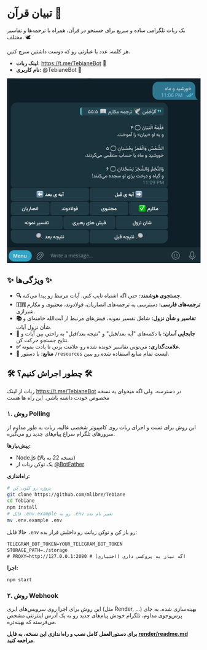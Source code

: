 # تبیان قرآن 📖

یک ربات تلگرامی ساده و سریع برای جستجو در قرآن، همراه با ترجمه‌ها و تفاسیر مختلف. 🕊️

هر کلمه، عدد یا عبارتی رو که دوست داشتین سرچ کنین.

* **لینک ربات:** <https://t.me/TebianeBot> 🔗
* **نام کاربری:** @TebianeBot 🤖

![پیش‌نمایش ربات تبیان](./image.png)

## ✨ ویژگی‌ها ✨

* **🔍 جستجوی هوشمند:** حتی اگه اشتباه تایپ کنی، آیات مرتبط رو پیدا می‌کنه.
* **🇮🇷 ترجمه‌های فارسی:** دسترسی به ترجمه‌های انصاریان، فولادوند، مجتبوی و مکارم شیرازی.
* **📚 تفاسیر و شأن نزول:** شامل تفسیر نمونه، فیش‌های مرتبط از آیت‌الله خامنه‌ای و شأن نزول آیات.
* **🧭 جابجایی آسان:** با دکمه‌های "آیه بعد/قبل" و "نتیجه بعد/قبل" به راحتی بین آیات و نتایج جستجو حرکت کن.
* **✅ علامت‌گذاری:** می‌تونی تفاسیر خونده شده رو علامت بزنی تا یادت بمونه.
* **🔖 منابع:** با دستور `/resources` لیست تمام منابع استفاده شده رو ببین.

## 🛠️ چطور اجراش کنیم؟ 🛠️

ربات از لینک <https://t.me/TebianeBot> در دسترسه، ولی اگه میخوای یه نسخه مخصوص خودت داشته باشی. این راه ها هست

### ۱. روش Polling

این روش برای تست و اجرای ربات روی کامپیوتر شخصی عالیه. ربات به طور مداوم از سرورهای تلگرام سراغ پیام‌های جدید رو می‌گیره.

**پیش‌نیازها:**

* Node.js (نسخه 22 به بالا)
* یک توکن ربات از [@BotFather](https://t.me/BotFather)

**راه‌اندازی:**

```bash
# پروژه رو کلون کن
git clone https://github.com/mlibre/Tebiane
cd Tebiane
npm install
# فایل .env.example رو به .env تغییر نام بده
mv .env.example .env
```

حالا فایل `.env` رو باز کن و توکن رباتت رو داخلش قرار بده:

```env
TELEGRAM_BOT_TOKEN=YOUR_TELEGRAM_BOT_TOKEN
STORAGE_PATH=./storage
# PROXY=http://127.0.0.1:2080 # (اختیاری) اگه نیاز به پروکسی داری
```

**اجرا:**

```bash
npm start
```

### ۲. روش Webhook

این روش برای اجرا روی سرویس‌های ابری (مثل Render, ...) بهینه‌سازی شده. به جای پرس‌وجوی مداوم، تلگرام خودش پیام‌های جدید رو به یک آدرس اینترنتی مشخص می‌فرسته که بهینه‌تره.

**برای دستورالعمل کامل نصب و راه‌اندازی این نسخه، به فایل [render/readme.md](render/readme.md) مراجعه کنید.**
